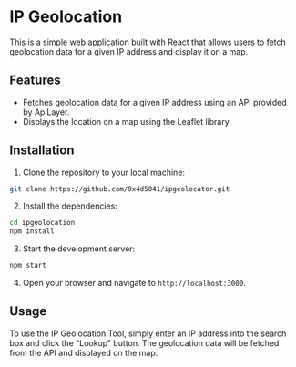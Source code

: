 # IP Geolocation

This is a simple web application built with React that allows users to fetch geolocation data for a given IP address and display it on a map.

## Features

- Fetches geolocation data for a given IP address using an API provided by ApiLayer.
- Displays the location on a map using the Leaflet library.

## Installation

1. Clone the repository to your local machine:

```bash
git clone https://github.com/0x4d5041/ipgeolocator.git
```

2. Install the dependencies:

```bash
cd ipgeolocation
npm install
```

3. Start the development server:

```bash
npm start
```

4. Open your browser and navigate to `http://localhost:3000`.

## Usage

To use the IP Geolocation Tool, simply enter an IP address into the search box and click the "Lookup" button. The geolocation data will be fetched from the API and displayed on the map.
